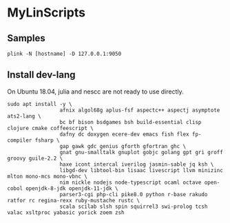 # MyLinScripts

## Samples

`plink -N [hostname] -D 127.0.0.1:9050`

## Install dev-lang

On Ubuntu 18.04, julia and nescc are not ready to use directly.

```shell
sudo apt install -y \
                 afnix algol68g aplus-fsf aspectc++ aspectj asymptote ats2-lang \
                 bc bf bison bsdgames bsh build-essential clisp clojure cmake coffeescript \
                 dafny dc doxygen ecere-dev emacs fish flex fp-compiler fsharp \
                 gap gawk gdc genius gforth gfortran ghc \
                 gnat gnu-smalltalk gnuplot gobjc golang gpt gri groff groovy guile-2.2 \
                 haxe icont intercal iverilog jasmin-sable jq ksh \
                 libgd-dev libtool-bin lisaac livescript llvm minizinc mlton mono-mcs mono-vbnc \
                 nim nickle nodejs node-typescript ocaml octave open-cobol openjdk-8-jdk openjdk-11-jdk \
                 parser3-cgi php-cli pike8.0 python r-base rakudo ratfor rc regina-rexx ruby-mustache rustc \
                 scala scilab slsh spin squirrel3 swi-prolog tcsh valac xsltproc yabasic yorick zoem zsh
```
